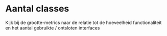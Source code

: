 # Aantal classes
Kijk bij de grootte-metrics naar de relatie tot de hoeveelheid functionaliteit en het aantal gebruikte / ontsloten interfaces